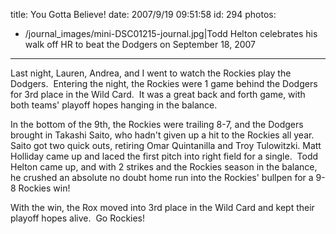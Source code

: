 title: You Gotta Believe!
date: 2007/9/19 09:51:58
id: 294
photos:
- /journal_images/mini-DSC01215-journal.jpg|Todd Helton celebrates his walk off HR to beat the Dodgers on September 18, 2007
---
Last night, Lauren, Andrea, and I went to watch the Rockies play the Dodgers.  Entering the night, the Rockies were 1 game behind the Dodgers for 3rd place in the Wild Card.  It was a great back and forth game, with both teams' playoff hopes hanging in the balance.

In the bottom of the 9th, the Rockies were trailing 8-7, and the Dodgers brought in Takashi Saito, who hadn't given up a hit to the Rockies all year.  Saito got two quick outs, retiring Omar Quintanilla and Troy Tulowitzki. Matt Holliday came up and laced the first pitch into right field for a single.  Todd Helton came up, and with 2 strikes and the Rockies season in the balance, he crushed an absolute no doubt home run into the Rockies' bullpen for a 9-8 Rockies win!

With the win, the Rox moved into 3rd place in the Wild Card and kept their playoff hopes alive.  Go Rockies!
